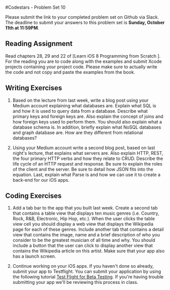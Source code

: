 #Codestars - Problem Set 10

Please submit the link to your completed problem set on Github via Slack. The deadline to submit your answers to this problem set is **Sunday, October 11th at 11:59PM**.

## Reading Assignment
Read chapters 28, 29 and 22 of [Learn iOS 8 Programming from Scratch ]. For the reading you are to code along with the examples and submit Xcode projects containing your project code. Please make sure to actually write the code and not copy and paste the examples from the book.

## Writing Exercises
1) Based on the lecture from last week, write a blog post using your Medium account explaining what databases are. Explain what SQL is and how it is used to query data from a database. Describe what primary keys and foreign keys are. Also explain the concept of joins and how foreign keys used to perform them. You should also explain what a database schema is. In addition, briefly explain what NoSQL databases and graph database are. How are they different from relational databases?

2) Using your Medium account write a second blog post, based on last night's lecture, that explains what servers are. Also explain HTTP, REST, the four primary HTTP verbs and how they relate to CRUD. Describe the life cycle of an HTTP request and response. Be sure to explain the roles of the client and the server. Be sure to detail how JSON fits into the equation. Last, explain what Parse is and how we can use it to create a back-end for our iOS apps.

## Coding Exercises
1) Add a tab bar to the app that you built last week. Create a second tab that contains a table view that displays ten music genres (i.e. Country, Rock, R&B, Electronic, Hip Hop, etc.). When the user clicks the table view cell you should display a web view that displays the Wikipedia page for each of these genres. Include another tab that contains a detail view that contains the image, name and a brief description of who you consider to be the greatest musician of all time and why. You should include a button that the user can click to display another view that contains the Wikipedia article on this artist. Make sure that your app also has a launch screen.

2) Continue working on your iOS apps. If you haven't done so already, submit your app to Testflight. You can submit your application by using the following tutorial [Test Flight for Beta Testing](http://www.raywenderlich.com/101790/ios-beta-testing-with-testflight-tutorial). If you're having trouble submitting your app we'll be reviewing this process in class.
